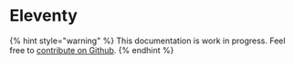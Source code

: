 # Eleventy

{% hint style="warning" %}
This documentation is work in progress. Feel free to [contribute on Github](https://github.com/surjithctly/web3forms-docs).
{% endhint %}

